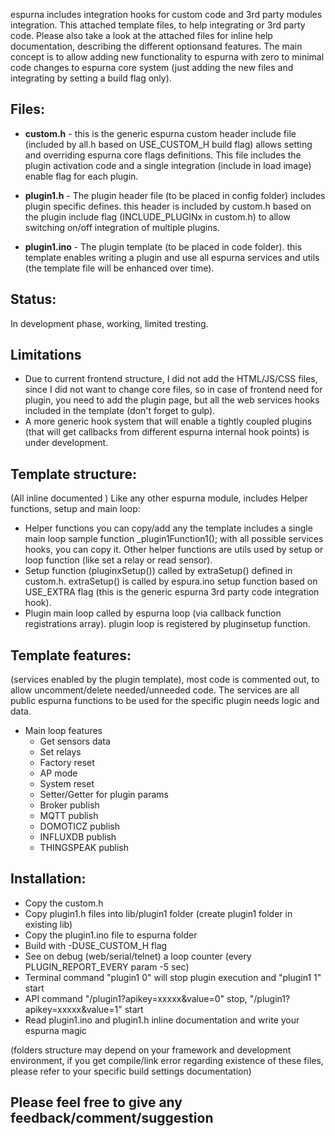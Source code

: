 espurna includes integration hooks for custom code and 3rd party modules integration. 
This attached template files,  to help integrating or 3rd party code. 
Please also take a look at the attached files for inline help documentation, describing the different optionsand features.
The main concept is to allow adding new functionality to espurna with zero to minimal code changes to espurna core system (just adding the new files and integrating by setting a build flag only).  
 
## Files:
* **custom.h** - this is the generic espurna custom header include file (included by all.h based on USE_CUSTOM_H build flag) allows setting and overriding espurna core flags definitions.
This file includes the plugin activation code and a single integration (include in load image) enable flag for each plugin.

* **plugin1.h** - The plugin header file (to be placed in config folder) includes plugin specific defines. this header is included by custom.h based on the plugin include flag (INCLUDE_PLUGINx in custom.h) to allow switching on/off integration of multiple plugins.

* **plugin1.ino** - The plugin template (to be placed in code folder). this template enables writing a plugin and use all espurna services and utils (the template file will be enhanced over time).

## Status:
In development phase, working, limited tresting.

## Limitations 
* Due to current frontend structure, I did not add the HTML/JS/CSS files, since I did not want to change core files, so in case of frontend need for plugin, you need to add the plugin page, but all the web services hooks included in the template (don't forget to gulp).
* A more generic hook system that will enable a tightly coupled plugins (that will get callbacks from different espurna internal hook points) is under development.
 
## Template structure:
(All inline documented )
Like any other espurna module, includes Helper functions, setup and main loop:
* Helper functions you can copy/add any the template includes a single main loop sample function _plugin1Function1(); with all possible services hooks, you can copy it. Other helper functions are utils used by setup or loop function (like set a relay or read sensor).
* Setup function (pluginxSetup()) called by extraSetup() defined in custom.h. extraSetup() is called by espura.ino setup function based on USE_EXTRA flag (this is the generic espurna 3rd party code integration hook).
* Plugin main loop called by espurna loop (via callback function registrations array). plugin loop is registered by pluginsetup function.

## Template features:
(services enabled by the plugin template), most code is commented out, to allow uncomment/delete needed/unneeded code. The services are all public espurna functions to be used for the specific plugin needs logic and data.  

* Main loop features
   * Get sensors data
   * Set relays
   * Factory reset
   * AP mode
   * System reset
   * Setter/Getter for plugin params
   * Broker publish 
   * MQTT publish
   * DOMOTICZ publish
   * INFLUXDB publish
   * THINGSPEAK publish

## Installation:
* Copy the custom.h 
* Copy plugin1.h files into lib/plugin1 folder (create plugin1 folder in existing lib)
* Copy the plugin1.ino file to espurna folder
* Build with -DUSE_CUSTOM_H flag
* See on debug (web/serial/telnet) a loop counter (every PLUGIN_REPORT_EVERY param -5 sec)
* Terminal command "plugin1 0" will stop plugin execution and "plugin1 1" start
* API command "/plugin1?apikey=xxxxx&value=0" stop, "/plugin1?apikey=xxxxx&value=1" start
* Read plugin1.ino and plugin1.h inline documentation and write your espurna magic  

(folders structure may depend on your framework and development environment, if you get compile/link error regarding existence of these files, please refer to your specific build settings documentation)
     
## Please feel free to give any feedback/comment/suggestion  
 



